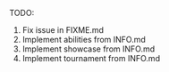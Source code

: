 TODO:

1. Fix issue in FIXME.md
2. Implement abilities from INFO.md
3. Implement showcase from INFO.md
4. Implement tournament from INFO.md
